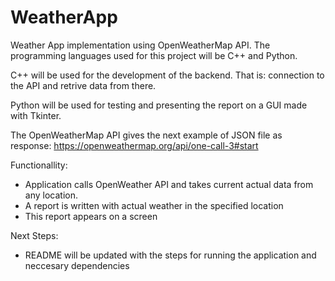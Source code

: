 # WeatherApp
Weather App implementation using OpenWeatherMap API. The programming languages used for this 
project will be C++ and Python.

C++ will be used for the development of the backend. That is: connection to the API and retrive 
data from there. 

Python will be used for testing and presenting the report on a GUI made with Tkinter.

The OpenWeatherMap API gives the next example of JSON file as response: 
https://openweathermap.org/api/one-call-3#start

Functionallity:
- Application calls OpenWeather API and takes current actual data from any location.
- A report is written with actual weather in the specified location
- This report appears on a screen

Next Steps:
- README will be updated with the steps for running the application and neccesary dependencies






